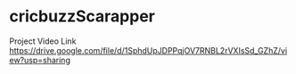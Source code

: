 # cricbuzzScarapper
Project Video Link https://drive.google.com/file/d/1SphdUpJDPPqjOV7RNBL2rVXIsSd_GZhZ/view?usp=sharing
